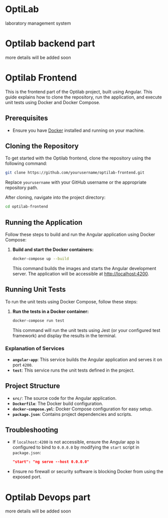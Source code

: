 # OptiLab
laboratory management system
# Optilab backend part
more details will be added soon
# Optilab Frontend

This is the frontend part of the Optilab project, built using Angular. This guide explains how to clone the repository, run the application, and execute unit tests using Docker and Docker Compose.

## Prerequisites

- Ensure you have [Docker](https://www.docker.com/) installed and running on your machine.

## Cloning the Repository

To get started with the Optilab frontend, clone the repository using the following command:

```bash
git clone https://github.com/yourusername/optilab-frontend.git
```

Replace `yourusername` with your GitHub username or the appropriate repository path.

After cloning, navigate into the project directory:

```bash
cd optilab-frontend
```

## Running the Application

Follow these steps to build and run the Angular application using Docker Compose:

1. **Build and start the Docker containers:**
   ```bash
   docker-compose up --build
   ```

   This command builds the images and starts the Angular development server. The application will be accessible at [http://localhost:4200](http://localhost:4200).

## Running Unit Tests

To run the unit tests using Docker Compose, follow these steps:

1. **Run the tests in a Docker container:**
   ```bash
   docker-compose run test
   ```

   This command will run the unit tests using Jest (or your configured test framework) and display the results in the terminal.

### Explanation of Services

- **`angular-app`**: This service builds the Angular application and serves it on port `4200`.
- **`test`**: This service runs the unit tests defined in the project.

## Project Structure

- **`src/`**: The source code for the Angular application.
- **`Dockerfile`**: The Docker build configuration.
- **`docker-compose.yml`**: Docker Compose configuration for easy setup.
- **`package.json`**: Contains project dependencies and scripts.




## Troubleshooting

- If `localhost:4200` is not accessible, ensure the Angular app is configured to bind to `0.0.0.0` by modifying the `start` script in `package.json`:
  ```json
  "start": "ng serve --host 0.0.0.0"
  ```

- Ensure no firewall or security software is blocking Docker from using the exposed port.

# Optilab Devops part
more details will be added soon

